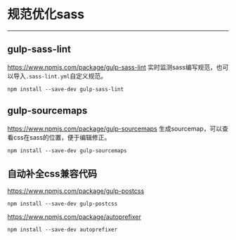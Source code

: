 # 规范优化sass
---

## gulp-sass-lint

https://www.npmjs.com/package/gulp-sass-lint
实时监测sass编写规范，也可以导入`.sass-lint.yml`自定义规范。

```
npm install --save-dev gulp-sass-lint
```

## gulp-sourcemaps

https://www.npmjs.com/package/gulp-sourcemaps
生成sourcemap，可以查看css在sass的位置，便于编辑修正。

```
npm install --save-dev gulp-sourcemaps
```

## 自动补全css兼容代码

https://www.npmjs.com/package/gulp-postcss 

```
npm install --save-dev gulp-postcss 
```

https://www.npmjs.com/package/autoprefixer

```
npm install --save-dev autoprefixer
```













